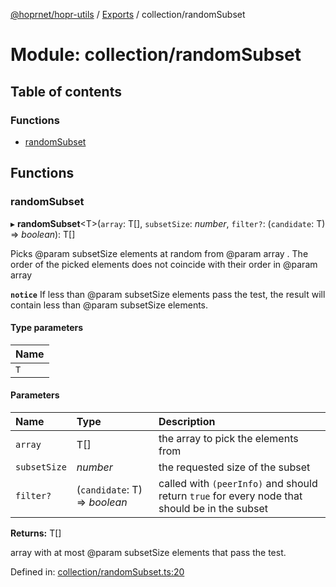 [@hoprnet/hopr-utils](../README.md) / [Exports](../modules.md) / collection/randomSubset

# Module: collection/randomSubset

## Table of contents

### Functions

- [randomSubset](collection_randomsubset.md#randomsubset)

## Functions

### randomSubset

▸ **randomSubset**<T\>(`array`: T[], `subsetSize`: _number_, `filter?`: (`candidate`: T) => _boolean_): T[]

Picks @param subsetSize elements at random from @param array .
The order of the picked elements does not coincide with their
order in @param array

**`notice`** If less than @param subsetSize elements pass the test,
the result will contain less than @param subsetSize elements.

#### Type parameters

| Name |
| :--- |
| `T`  |

#### Parameters

| Name         | Type                          | Description                                                                                   |
| :----------- | :---------------------------- | :-------------------------------------------------------------------------------------------- |
| `array`      | T[]                           | the array to pick the elements from                                                           |
| `subsetSize` | _number_                      | the requested size of the subset                                                              |
| `filter?`    | (`candidate`: T) => _boolean_ | called with `(peerInfo)` and should return `true` for every node that should be in the subset |

**Returns:** T[]

array with at most @param subsetSize elements
that pass the test.

Defined in: [collection/randomSubset.ts:20](https://github.com/hoprnet/hoprnet/blob/448a47a/packages/utils/src/collection/randomSubset.ts#L20)
